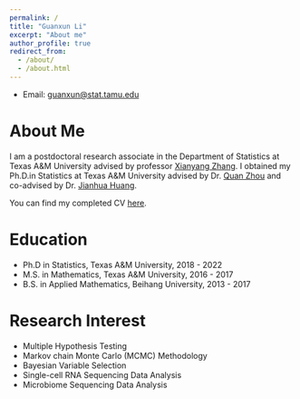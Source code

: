 ```yaml
---
permalink: /
title: "Guanxun Li"
excerpt: "About me"
author_profile: true
redirect_from: 
  - /about/
  - /about.html
---
```


* Email: guanxun@stat.tamu.edu

About Me
=====
I am a postdoctoral research associate in the Department of Statistics at Texas A&M University advised by professor <a href="https://zhangxiany-tamu.github.io/research" target="_blank">Xianyang Zhang</a>. I obtained my Ph.D.in Statistics at Texas A&M University advised by Dr. <a href="https://web.stat.tamu.edu/~quan/" target="_blank">Quan Zhou</a> and co-advised by Dr. <a href="https://sds.cuhk.edu.cn/en/teacher/470" target="_blank">Jianhua Huang</a>.

You can find my completed CV <a href="https://github.com/guanxunli/guanxunli.github.io/blob/master/files/CV.pdf" target="_blank">here</a>. 

Education
=====
* Ph.D in Statistics, Texas A&M University, 2018 - 2022
* M.S. in Mathematics, Texas A&M University, 2016 - 2017
* B.S. in Applied Mathematics, Beihang University, 2013 - 2017

Research Interest
=====
* Multiple Hypothesis Testing
* Markov chain Monte Carlo (MCMC) Methodology
* Bayesian Variable Selection
* Single-cell RNA Sequencing Data Analysis
* Microbiome Sequencing Data Analysis
